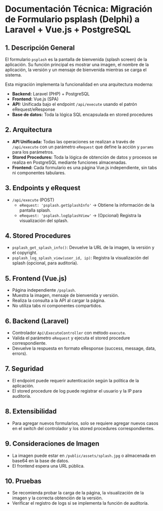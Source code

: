 # Documentación Técnica: Migración de Formulario psplash (Delphi) a Laravel + Vue.js + PostgreSQL

## 1. Descripción General
El formulario `psplash` es la pantalla de bienvenida (splash screen) de la aplicación. Su función principal es mostrar una imagen, el nombre de la aplicación, la versión y un mensaje de bienvenida mientras se carga el sistema.

Esta migración implementa la funcionalidad en una arquitectura moderna:
- **Backend:** Laravel (PHP) + PostgreSQL
- **Frontend:** Vue.js (SPA)
- **API:** Unificada bajo el endpoint `/api/execute` usando el patrón eRequest/eResponse
- **Base de datos:** Toda la lógica SQL encapsulada en stored procedures

## 2. Arquitectura
- **API Unificada:** Todas las operaciones se realizan a través de `/api/execute` con un parámetro `eRequest` que define la acción y `params` para los parámetros.
- **Stored Procedures:** Toda la lógica de obtención de datos y procesos se realiza en PostgreSQL mediante funciones almacenadas.
- **Frontend:** Cada formulario es una página Vue.js independiente, sin tabs ni componentes tabulares.

## 3. Endpoints y eRequest
- `/api/execute` (POST)
  - `eRequest: 'psplash.getSplashInfo'` → Obtiene la información de la pantalla splash.
  - `eRequest: 'psplash.logSplashView'` → (Opcional) Registra la visualización del splash.

## 4. Stored Procedures
- `psplash_get_splash_info()`: Devuelve la URL de la imagen, la versión y el copyright.
- `psplash_log_splash_view(user_id, ip)`: Registra la visualización del splash (opcional, para auditoría).

## 5. Frontend (Vue.js)
- Página independiente `/psplash`.
- Muestra la imagen, mensaje de bienvenida y versión.
- Realiza la consulta a la API al cargar la página.
- No utiliza tabs ni componentes compartidos.

## 6. Backend (Laravel)
- Controlador `Api\ExecuteController` con método `execute`.
- Valida el parámetro `eRequest` y ejecuta el stored procedure correspondiente.
- Devuelve la respuesta en formato eResponse (success, message, data, errors).

## 7. Seguridad
- El endpoint puede requerir autenticación según la política de la aplicación.
- El stored procedure de log puede registrar el usuario y la IP para auditoría.

## 8. Extensibilidad
- Para agregar nuevos formularios, solo se requiere agregar nuevos casos en el switch del controlador y los stored procedures correspondientes.

## 9. Consideraciones de Imagen
- La imagen puede estar en `/public/assets/splash.jpg` o almacenada en base64 en la base de datos.
- El frontend espera una URL pública.

## 10. Pruebas
- Se recomienda probar la carga de la página, la visualización de la imagen y la correcta obtención de la versión.
- Verificar el registro de logs si se implementa la función de auditoría.
